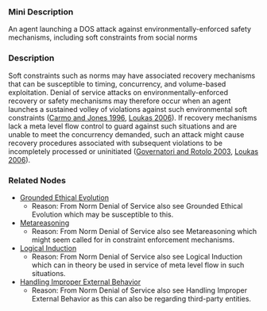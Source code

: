 ### Mini Description

An agent launching a DOS attack against environmentally-enforced safety mechanisms, including soft constraints from social norms

### Description

Soft constraints such as norms may have associated recovery mechanisms that can be susceptible to timing, concurrency, and volume-based exploitation. Denial of service attacks on environmentally-enforced recovery or safety mechanisms may therefore occur when an agent launches a sustained volley of violations against such environmental soft constraints ([Carmo and Jones 1996](http://dx.doi.org/10.1007/BF00370673), [Loukas 2006](https://pdfs.semanticscholar.org/c328/80da0cf2e729e125f9e3034664f83e3b686c.pdf)). If recovery mechanisms lack a meta level flow control to guard against such situations and are unable to meet the concurrency demanded, such an attack might cause recovery procedures associated with subsequent violations to be incompletely processed or uninitiated ([Governatori and Rotolo 2003](http://espace.library.uq.edu.au/view/UQ:9873/nrac03.pdf), [Loukas 2006](https://pdfs.semanticscholar.org/c328/80da0cf2e729e125f9e3034664f83e3b686c.pdf)).

### Related Nodes

- [Grounded Ethical Evolution](/Value_Alignment/Validation/Technical_Value_Alignment/Ethics_Mechanisms/Grounded_Ethical_Evolution/Grounded_Ethical_Evolution.md)
	- Reason: From Norm Denial of Service also see Grounded Ethical Evolution which may be susceptible to this.
- [Metareasoning](/Value_Alignment/Validation/Increasing_Contextual_Awareness/Endowing_Common_Sense/Metareasoning/Metareasoning.md)
	- Reason: From Norm Denial of Service also see Metareasoning which might seem called for in constraint enforcement mechanisms.
- [Logical Induction](/Value_Alignment/Validation/Increasing_Contextual_Awareness/Uncertainty_Identification_and_Management/Resource-Aware_Reasoning/Logical_Induction/Logical_Induction.md)
	- Reason: From Norm Denial of Service also see Logical Induction which can in theory be used in service of meta level flow in such situations.
- [Handling Improper External Behavior](/Value_Alignment/Security/Handling_Improper_External_Behavior/Handling_Improper_External_Behavior.md)
	- Reason: From Norm Denial of Service also see Handling Improper External Behavior as this can also be regarding third-party entities.
